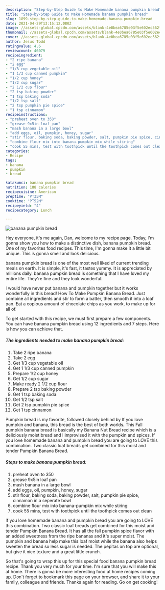 ```yaml
---
description: "Step-by-Step Guide to Make Homemade banana pumpkin bread"
title: "Step-by-Step Guide to Make Homemade banana pumpkin bread"
slug: 1899-step-by-step-guide-to-make-homemade-banana-pumpkin-bread
date: 2021-04-29T13:16:12.080Z
image: //assets-global.cpcdn.com/assets/blank-4e0bea6785e03f5e602ec562f230caae08da540cada707380b4fe1bbebba43da.png
thumbnail: //assets-global.cpcdn.com/assets/blank-4e0bea6785e03f5e602ec562f230caae08da540cada707380b4fe1bbebba43da.png
cover: //assets-global.cpcdn.com/assets/blank-4e0bea6785e03f5e602ec562f230caae08da540cada707380b4fe1bbebba43da.png
author: Jesus Todd
ratingvalue: 4.6
reviewcount: 46079
recipeingredient:
- "2 ripe banana"
- "2 egg"
- "1/3 cup vegetable oil"
- "1 1/3 cup canned pumpkin"
- "1/2 cup honey"
- "1/2 cup sugar"
- "2 1/2 cup flour"
- "2 tsp baking powder"
- "1 tsp baking soda"
- "1/2 tsp salt"
- "2 tsp pumpkin pie spice"
- "1 tsp cinnamon"
recipeinstructions:
- "preheat oven to 350"
- "grease 9x5in loaf pan"
- "mash banana in a large bowl"
- "add eggs, oil, pumpkin, honey, sugar"
- "stir flour, baking soda, baking powder, salt, pumpkin pie spice, cinnamon in a seperate bowl"
- "combine flour mix into banana-pumpkin mix while stiring"
- "cook 55 mins, test with toothpick until the toothpick comes out clean"
categories:
- Recipe
tags:
- banana
- pumpkin
- bread

katakunci: banana pumpkin bread 
nutrition: 188 calories
recipecuisine: American
preptime: "PT35M"
cooktime: "PT52M"
recipeyield: "4"
recipecategory: Lunch

---
```



![banana pumpkin bread](//assets-global.cpcdn.com/assets/blank-4e0bea6785e03f5e602ec562f230caae08da540cada707380b4fe1bbebba43da.png)

Hey everyone, it's me again, Dan, welcome to my recipe page. Today, I'm gonna show you how to make a distinctive dish, banana pumpkin bread. One of my favorites food recipes. This time, I'm gonna make it a little bit unique. This is gonna smell and look delicious.

banana pumpkin bread is one of the most well liked of current trending meals on earth. It is simple, it's fast, it tastes yummy. It is appreciated by millions daily. banana pumpkin bread is something that I have loved my entire life. They're fine and they look wonderful.

I would have never put banana and pumpkin together but it works wonderfully in this bread! How To Make Pumpkin Banana Bread. Just combine all ingredients and stir to form a batter, then smooth it into a loaf pan. Eat a copious amount of chocolate chips as you work, to make up for all of.


To get started with this recipe, we must first prepare a few components. You can have banana pumpkin bread using 12 ingredients and 7 steps. Here is how you can achieve that.

<!--inarticleads1-->

##### The ingredients needed to make banana pumpkin bread:

1. Take 2 ripe banana
1. Take 2 egg
1. Get 1/3 cup vegetable oil
1. Get 1 1/3 cup canned pumpkin
1. Prepare 1/2 cup honey
1. Get 1/2 cup sugar
1. Make ready 2 1/2 cup flour
1. Prepare 2 tsp baking powder
1. Get 1 tsp baking soda
1. Get 1/2 tsp salt
1. Get 2 tsp pumpkin pie spice
1. Get 1 tsp cinnamon


Pumpkin bread is my favorite, followed closely behind by If you love pumpkin and banana, this bread is the best of both worlds. This Fall pumpkin banana bread is basically my Banana Nut Bread recipe which is a deliciously moist bread and I improvised it with the pumpkin and spices. If you love homemade banana and pumpkin bread you are going to LOVE this combination. Two classic loaf breads get combined for this moist and tender Pumpkin Banana Bread. 

<!--inarticleads2-->

##### Steps to make banana pumpkin bread:

1. preheat oven to 350
1. grease 9x5in loaf pan
1. mash banana in a large bowl
1. add eggs, oil, pumpkin, honey, sugar
1. stir flour, baking soda, baking powder, salt, pumpkin pie spice, cinnamon in a seperate bowl
1. combine flour mix into banana-pumpkin mix while stiring
1. cook 55 mins, test with toothpick until the toothpick comes out clean


If you love homemade banana and pumpkin bread you are going to LOVE this combination. Two classic loaf breads get combined for this moist and tender Pumpkin Banana Bread. It has all the fall pumpkin spice flavor with an added sweetness from the ripe bananas and it&#39;s super moist. The pumpkin and banana help make this loaf moist while the banana also helps sweeten the bread so less sugar is needed. The pepitas on top are optional, but give it nice texture and a great little crunch. 

So that's going to wrap this up for this special food banana pumpkin bread recipe. Thank you very much for your time. I'm sure that you will make this at home. There is gonna be more interesting food at home recipes coming up. Don't forget to bookmark this page on your browser, and share it to your family, colleague and friends. Thanks again for reading. Go on get cooking!
